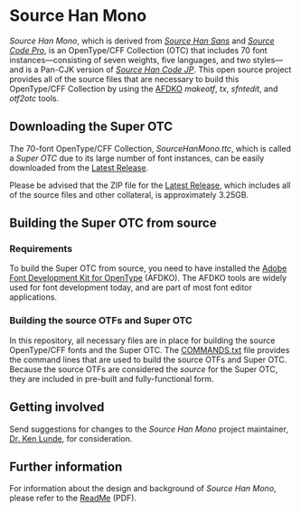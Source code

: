 # Source Han Mono

*Source Han Mono*, which is derived from [*Source Han Sans*](https://github.com/adobe-fonts/source-han-sans/) and [*Source Code Pro*](https://github.com/adobe-fonts/source-code-pro/), is an OpenType/CFF Collection (OTC) that includes 70 font instances&mdash;consisting of seven weights, five languages, and two styles&mdash;and is a Pan-CJK version of [*Source Han Code JP*](https://github.com/adobe-fonts/source-han-code-jp/). This open source project provides all of the source files that are necessary to build this OpenType/CFF Collection by using the [AFDKO](https://github.com/adobe-type-tools/afdko/) *makeotf*, *tx*, *sfntedit*, and *otf2otc* tools.

## Downloading the Super OTC

The 70-font OpenType/CFF Collection, *SourceHanMono.ttc*, which is called a *Super OTC* due to its large number of font instances, can be easily downloaded from the [Latest Release](../../releases/latest/).

Please be advised that the ZIP file for the [Latest Release](../../releases/latest/), which includes all of the source files and other collateral, is approximately 3.25GB.

## Building the Super OTC from source

### Requirements

To build the Super OTC from source, you need to have installed the [Adobe Font Development Kit for OpenType](https://github.com/adobe-type-tools/afdko/) (AFDKO). The AFDKO tools are widely used for font development today, and are part of most font editor applications.

### Building the source OTFs and Super OTC

In this repository, all necessary files are in place for building the source OpenType/CFF fonts and the Super OTC. The [COMMANDS.txt](COMMANDS.txt) file provides the command lines that are used to build the source OTFs and Super OTC. Because the source OTFs are considered the *source* for the Super OTC, they are included in pre-built and fully-functional form.

## Getting involved

Send suggestions for changes to the *Source Han Mono* project maintainer, [Dr. Ken Lunde](mailto:lunde@adobe.com?subject=[GitHub]%20Source%20Han%20Mono), for consideration.

## Further information

For information about the design and background of *Source Han Mono*, please refer to the [ReadMe](raw/master/SourceHanMonoReadMe.pdf) (PDF).
